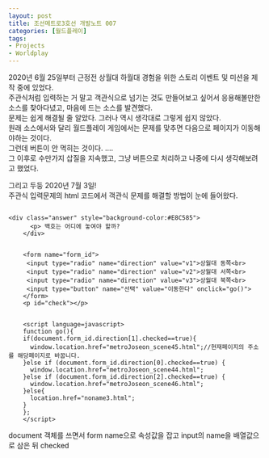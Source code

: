 ```yaml
---
layout: post
title: 조선메트로3호선 개발노트 007
categories: [월드플레이]
tags: 
- Projects
- Worldplay
---
```


2020년 6월 25일부터 근정전 상월대 하월대 경험을 위한 스토리 이벤트 및 미션을 제작 중에 있었다.<br> 
주관식처럼 입력하는 거 말고 객관식으로 넘기는 것도 만들어보고 싶어서 응용해볼만한 소스를 찾아다녔고, 마음에 드는 소스를 발견했다. <br> 문제는 쉽게 해결될 줄 알았다. 그러나 역시 생각대로 그렇게 쉽지 않았다. <br>
원래 소스에서와 달리 월드플레이 게임에서는 문제를 맞추면 다음으로 페이지가 이동해야하는 것이다. <br> 그런데 버튼이 안 먹히는 것이다. ....  <br> 그 이후로 수만가지 삽질을 지속했고, 그냥 버튼으로 처리하고 나중에 다시 생각해보려고 했었다. 

그리고 두둥 2020년 7월 3일! <br>
주관식 입력문제의 html 코드에서 객관식 문제를 해결할 방법이 눈에 들어왔다. <br>

~~~

<div class="answer" style="background-color:#E8C585">
      <p> 백호는 어디에 놓여야 할까?
    </div>


    <form name="form_id">
     <input type="radio" name="direction" value="v1">상월대 동쪽<br>
     <input type="radio" name="direction" value="v2">상월대 서쪽<br>
     <input type="radio" name="direction" value="v3">상월대 북쪽<br>
     <input type="button" name="선택" value="이동한다" onclick="go()">
    </form>
    <p id="check"></p>


    <script language=javascript>
    function go(){
    if(document.form_id.direction[1].checked==true){
      window.location.href="metroJoseon_scene45.html";//현재페이지의 주소를 해당페이지로 바꿉니다.
    }else if (document.form_id.direction[0].checked==true) {
      window.location.href="metroJoseon_scene44.html";
    }else if (document.form_id.direction[2].checked==true) {
      window.location.href="metroJoseon_scene46.html";
    }else{
      location.href="noname3.html";
    }
    };
    </script>

~~~

document 객체를 쓰면서 form name으로 속성값을 잡고 input의 name을 배열값으로 삼은 뒤 checked 



